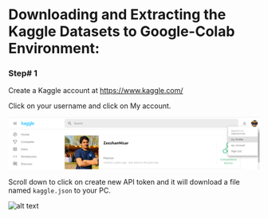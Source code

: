# Downloading and Extracting the Kaggle Datasets to Google-Colab Environment:

### **Step# 1**

Create a Kaggle account at https://www.kaggle.com/

Click on your username and click on My account.

![alt text](https://github.com/zeeshannisar/Downloading-and-Extracting-the-Kaggle-Datasets-to-Google-Colab-Environment/blob/master/ReadMe%20Images/kaggle.png)

Scroll down to click on create new API token and it will download a file named
```kaggle.json``` to your PC.

![alt text](https://github.com/zeeshannisar/Downloading-and-Extracting-the-Kaggle-Datasets-to-Google-Colab-Environment/blob/master/ReadMe%20Images/API%20token.png)
